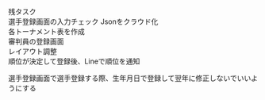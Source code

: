残タスク<br/>
選手登録画面の入力チェック
Jsonをクラウド化<br/>
各トーナメント表を作成<br/>
審判員の登録画面<br/>
レイアウト調整<br/>
順位が決定して登録後、Lineで順位を通知<br/>



選手登録画面で選手登録する際、生年月日で登録して翌年に修正しないでいいようにする
